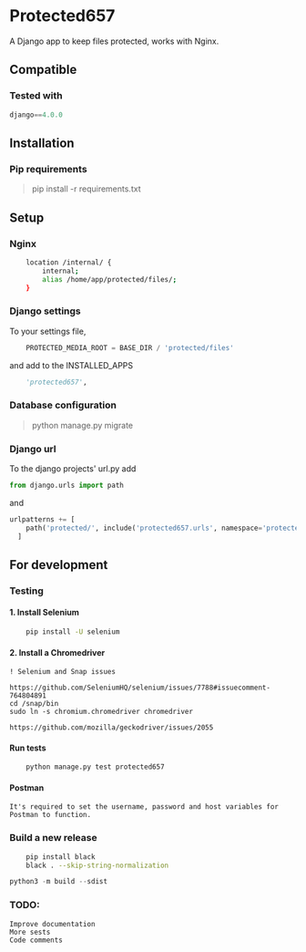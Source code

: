 
# Protected657 #

A Django app to keep files protected, works with Nginx.

## Compatible ##

### Tested with ###

``` Python
django==4.0.0
```

## Installation ###
  
### Pip requirements ###

> pip install -r requirements.txt

## Setup ##

### Nginx ###

``` bash
    location /internal/ {
        internal;
        alias /home/app/protected/files/;
    }
```

### Django settings ###

To your settings file,

``` Python
    PROTECTED_MEDIA_ROOT = BASE_DIR / 'protected/files'
```

and add to the INSTALLED_APPS

``` Python
    'protected657',
```

### Database configuration ###

> python manage.py migrate

### Django url ###

To the django projects' url.py add

``` python
from django.urls import path

```

and

``` python
urlpatterns += [
    path('protected/', include('protected657.urls', namespace='protected657')),
  ]
```

## For development ##

### Testing ###

#### 1. Install Selenium ####

``` bash
    pip install -U selenium
```

#### 2. Install a Chromedriver ####

    ! Selenium and Snap issues

    https://github.com/SeleniumHQ/selenium/issues/7788#issuecomment-764804891
    cd /snap/bin
    sudo ln -s chromium.chromedriver chromedriver

    https://github.com/mozilla/geckodriver/issues/2055

#### Run tests ####

``` bash
    python manage.py test protected657
```

#### Postman ####

    It's required to set the username, password and host variables for Postman to function.

### Build a new release ###

``` bash
    pip install black
    black . --skip-string-normalization
```

``` python
python3 -m build --sdist
```

### TODO: ###

    Improve documentation
    More sests
    Code comments
